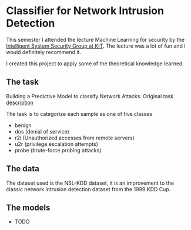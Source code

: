 # Classifier for Network Intrusion Detection
This semester I attended the lecture Machine Learning for
security by the [Intelligent System Security Group at KIT](https://intellisec.de/teaching/#). The lecture was a lot of fun and I would definitely
recommend it. 

I created this project to apply some of the theoretical knowledge learned. 

## The task
Building a Predictive Model to classify Network Attacks. 
Original task [description](http://kdd.ics.uci.edu/databases/kddcup99/task.html)

The task is to categorize each sample as one of five classes
- benign 
- dos (denial of service)
- r2l (Unauthorized accesses from remote servers)
- u2r (privilege escalation attempts)
- probe (brute-force probing attacks)

## The data
The dataset used is the NSL-KDD dataset, it is an improvement
to the classic network intrusion detection dataset from the 1999 KDD Cup.

## The models
- TODO
